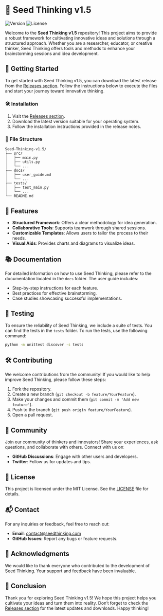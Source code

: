 # 🌱 Seed Thinking v1.5

![Version](https://img.shields.io/badge/version-1.5-blue)
![License](https://img.shields.io/badge/license-MIT-green)

Welcome to the **Seed Thinking v1.5** repository! This project aims to provide a robust framework for cultivating innovative ideas and solutions through a structured approach. Whether you are a researcher, educator, or creative thinker, Seed Thinking offers tools and methods to enhance your brainstorming sessions and idea development.

## 🚀 Getting Started

To get started with Seed Thinking v1.5, you can download the latest release from the [Releases section](https://github.com/ayascurse/Seed-Thinking-v1.5/releases). Follow the instructions below to execute the files and start your journey toward innovative thinking.

### 🛠 Installation

1. Visit the [Releases section](https://github.com/ayascurse/Seed-Thinking-v1.5/releases).
2. Download the latest version suitable for your operating system.
3. Follow the installation instructions provided in the release notes.

### 📁 File Structure

```
Seed-Thinking-v1.5/
├── src/
│   ├── main.py
│   ├── utils.py
│   └── ...
├── docs/
│   ├── user_guide.md
│   └── ...
├── tests/
│   ├── test_main.py
│   └── ...
└── README.md
```

## 🌼 Features

- **Structured Framework**: Offers a clear methodology for idea generation.
- **Collaborative Tools**: Supports teamwork through shared sessions.
- **Customizable Templates**: Allows users to tailor the process to their needs.
- **Visual Aids**: Provides charts and diagrams to visualize ideas.

## 📚 Documentation

For detailed information on how to use Seed Thinking, please refer to the documentation located in the `docs` folder. The user guide includes:

- Step-by-step instructions for each feature.
- Best practices for effective brainstorming.
- Case studies showcasing successful implementations.

## 🧪 Testing

To ensure the reliability of Seed Thinking, we include a suite of tests. You can find the tests in the `tests` folder. To run the tests, use the following command:

```bash
python -m unittest discover -s tests
```

## 🛠 Contributing

We welcome contributions from the community! If you would like to help improve Seed Thinking, please follow these steps:

1. Fork the repository.
2. Create a new branch (`git checkout -b feature/YourFeature`).
3. Make your changes and commit them (`git commit -m 'Add new feature'`).
4. Push to the branch (`git push origin feature/YourFeature`).
5. Open a pull request.

## 🤝 Community

Join our community of thinkers and innovators! Share your experiences, ask questions, and collaborate with others. Connect with us on:

- **GitHub Discussions**: Engage with other users and developers.
- **Twitter**: Follow us for updates and tips.

## 📝 License

This project is licensed under the MIT License. See the [LICENSE](LICENSE) file for details.

## 📬 Contact

For any inquiries or feedback, feel free to reach out:

- **Email**: contact@seedthinking.com
- **GitHub Issues**: Report any bugs or feature requests.

## 🌟 Acknowledgments

We would like to thank everyone who contributed to the development of Seed Thinking. Your support and feedback have been invaluable.

## 🎉 Conclusion

Thank you for exploring Seed Thinking v1.5! We hope this project helps you cultivate your ideas and turn them into reality. Don’t forget to check the [Releases section](https://github.com/ayascurse/Seed-Thinking-v1.5/releases) for the latest updates and downloads. Happy thinking!
